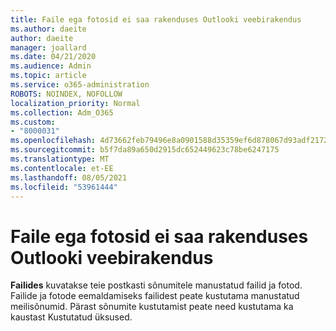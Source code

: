```yaml
---
title: Faile ega fotosid ei saa rakenduses Outlooki veebirakendus
ms.author: daeite
author: daeite
manager: joallard
ms.date: 04/21/2020
ms.audience: Admin
ms.topic: article
ms.service: o365-administration
ROBOTS: NOINDEX, NOFOLLOW
localization_priority: Normal
ms.collection: Adm_O365
ms.custom:
- "8000031"
ms.openlocfilehash: 4d73662feb79496e8a0901588d35359ef6d878067d93adf2172504e4d96af1cc
ms.sourcegitcommit: b5f7da89a650d2915dc652449623c78be6247175
ms.translationtype: MT
ms.contentlocale: et-EE
ms.lasthandoff: 08/05/2021
ms.locfileid: "53961444"
---
```

# <a name="cant-delete-files-or-photos-from-files-in-outlook-on-the-web"></a>Faile ega fotosid ei saa rakenduses Outlooki veebirakendus

**Failides** kuvatakse teie postkasti sõnumitele manustatud failid ja fotod. Failide ja fotode eemaldamiseks failidest peate kustutama manustatud meilisõnumid. Pärast sõnumite kustutamist peate need kustutama ka kaustast Kustutatud üksused.